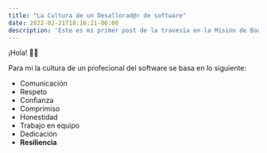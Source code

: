 ```yaml
---
title: "La Cultura de un Desallorad@r de software"
date: 2022-02-21T18:16:21-06:00
description: 'Este es mi primer post de la travesía en la Misión de Backend con Node JS de Launch X.'
---
```


¡Hola! ✌🏼

Para mi la cultura de un profecional del software se basa en lo siguiente:

- Comunicación
- Respeto
- Confianza
- Comprimiso
- Honestidad
- Trabajo en equipo
- Dedicación
- **Resiliencia**
